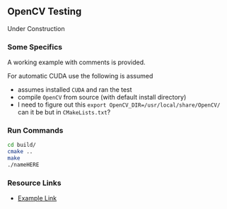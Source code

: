 ## OpenCV Testing

Under Construction

### Some Specifics

A working example with comments is provided.

For automatic CUDA use the following is assumed
* assumes installed `CUDA` and ran the test
* compile `OpenCV` from source (with default install directory)
* I need to figure out this `export OpenCV_DIR=/usr/local/share/OpenCV/` can it be but in `CMakeLists.txt`?

### Run Commands
```bash
cd build/
cmake ..
make
./nameHERE
```

### Resource Links
* [Example Link](https://stackoverflow.com/questions/16276373/how-to-call-member-function-through-member-function-pointer)